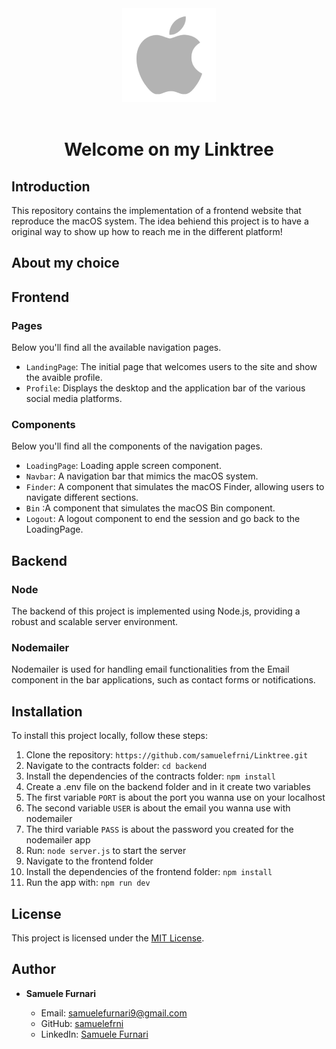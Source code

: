 <div align="center"><img src="./frontend/public/favicon.png" width="150px"></div>
<br />
<div align="center">
  <h1 align="center">Welcome on my Linktree</h1>
</div>

## Introduction

This repository contains the implementation of a frontend website that reproduce the macOS system. The idea behiend this project is to have a original way to show up how to reach me in the different platform!

## About my choice

## Frontend

### Pages

Below you'll find all the available navigation pages.

- `LandingPage`: The initial page that welcomes users to the site and show the avaible profile.
- `Profile`: Displays the desktop and the application bar of the various social media platforms.

### Components

Below you'll find all the components of the navigation pages.

- `LoadingPage`: Loading apple screen component.
- `Navbar`: A navigation bar that mimics the macOS system.
- `Finder`: A component that simulates the macOS Finder, allowing users to navigate different sections.
- `Bin` :A component that simulates the macOS Bin component.
- `Logout`: A logout component to end the session and go back to the LoadingPage.

## Backend

### Node

The backend of this project is implemented using Node.js, providing a robust and scalable server environment.

### Nodemailer

Nodemailer is used for handling email functionalities from the Email component in the bar applications, such as contact forms or notifications.

## Installation

To install this project locally, follow these steps:

1. Clone the repository: `https://github.com/samuelefrni/Linktree.git`
2. Navigate to the contracts folder: `cd backend`
3. Install the dependencies of the contracts folder: `npm install`
4. Create a .env file on the backend folder and in it create two variables
5. The first variable `PORT` is about the port you wanna use on your localhost
6. The second variable `USER` is about the email you wanna use with nodemailer
7. The third variable `PASS` is about the password you created for the nodemailer app
8. Run: `node server.js` to start the server
9. Navigate to the frontend folder
10. Install the dependencies of the frontend folder: `npm install`
11. Run the app with: `npm run dev`

## License

This project is licensed under the [MIT License](https://opensource.org/licenses/MIT).

## Author

- **Samuele Furnari**

  - Email: samuelefurnari9@gmail.com
  - GitHub: [samuelefrni](https://github.com/samuelefrni)
  - LinkedIn: [Samuele Furnari](https://www.linkedin.com/in/samuele-furnari-a37567220/)
